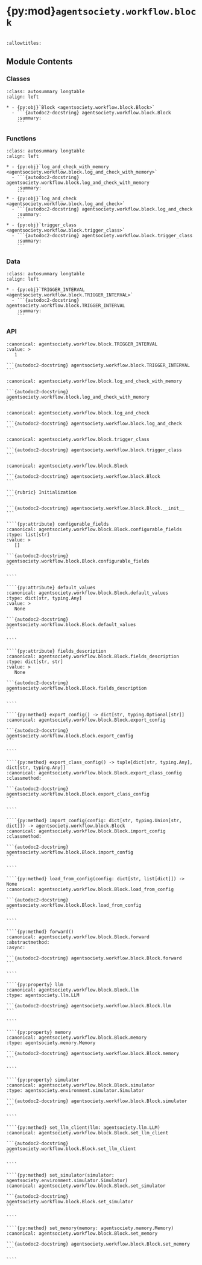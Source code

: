 # {py:mod}`agentsociety.workflow.block`

```{py:module} agentsociety.workflow.block
```

```{autodoc2-docstring} agentsociety.workflow.block
:allowtitles:
```

## Module Contents

### Classes

````{list-table}
:class: autosummary longtable
:align: left

* - {py:obj}`Block <agentsociety.workflow.block.Block>`
  - ```{autodoc2-docstring} agentsociety.workflow.block.Block
    :summary:
    ```
````

### Functions

````{list-table}
:class: autosummary longtable
:align: left

* - {py:obj}`log_and_check_with_memory <agentsociety.workflow.block.log_and_check_with_memory>`
  - ```{autodoc2-docstring} agentsociety.workflow.block.log_and_check_with_memory
    :summary:
    ```
* - {py:obj}`log_and_check <agentsociety.workflow.block.log_and_check>`
  - ```{autodoc2-docstring} agentsociety.workflow.block.log_and_check
    :summary:
    ```
* - {py:obj}`trigger_class <agentsociety.workflow.block.trigger_class>`
  - ```{autodoc2-docstring} agentsociety.workflow.block.trigger_class
    :summary:
    ```
````

### Data

````{list-table}
:class: autosummary longtable
:align: left

* - {py:obj}`TRIGGER_INTERVAL <agentsociety.workflow.block.TRIGGER_INTERVAL>`
  - ```{autodoc2-docstring} agentsociety.workflow.block.TRIGGER_INTERVAL
    :summary:
    ```
````

### API

````{py:data} TRIGGER_INTERVAL
:canonical: agentsociety.workflow.block.TRIGGER_INTERVAL
:value: >
   1

```{autodoc2-docstring} agentsociety.workflow.block.TRIGGER_INTERVAL
```

````

````{py:function} log_and_check_with_memory(condition: typing.Union[collections.abc.Callable[[agentsociety.memory.Memory], collections.abc.Coroutine[typing.Any, typing.Any, bool]], collections.abc.Callable[[], collections.abc.Coroutine[typing.Any, typing.Any, bool]], collections.abc.Callable[[agentsociety.memory.Memory], bool], collections.abc.Callable[[], bool]] = lambda: True, trigger_interval: float = TRIGGER_INTERVAL, record_function_calling: bool = False)
:canonical: agentsociety.workflow.block.log_and_check_with_memory

```{autodoc2-docstring} agentsociety.workflow.block.log_and_check_with_memory
```
````

````{py:function} log_and_check(condition: typing.Union[collections.abc.Callable[[], collections.abc.Coroutine[typing.Any, typing.Any, bool]], collections.abc.Callable[[], bool]] = lambda: True, trigger_interval: float = TRIGGER_INTERVAL, record_function_calling: bool = False)
:canonical: agentsociety.workflow.block.log_and_check

```{autodoc2-docstring} agentsociety.workflow.block.log_and_check
```
````

````{py:function} trigger_class()
:canonical: agentsociety.workflow.block.trigger_class

```{autodoc2-docstring} agentsociety.workflow.block.trigger_class
```
````

`````{py:class} Block(name: str, llm: typing.Optional[agentsociety.llm.LLM] = None, memory: typing.Optional[agentsociety.memory.Memory] = None, simulator: typing.Optional[agentsociety.environment.simulator.Simulator] = None, trigger: typing.Optional[agentsociety.workflow.trigger.EventTrigger] = None)
:canonical: agentsociety.workflow.block.Block

```{autodoc2-docstring} agentsociety.workflow.block.Block
```

```{rubric} Initialization
```

```{autodoc2-docstring} agentsociety.workflow.block.Block.__init__
```

````{py:attribute} configurable_fields
:canonical: agentsociety.workflow.block.Block.configurable_fields
:type: list[str]
:value: >
   []

```{autodoc2-docstring} agentsociety.workflow.block.Block.configurable_fields
```

````

````{py:attribute} default_values
:canonical: agentsociety.workflow.block.Block.default_values
:type: dict[str, typing.Any]
:value: >
   None

```{autodoc2-docstring} agentsociety.workflow.block.Block.default_values
```

````

````{py:attribute} fields_description
:canonical: agentsociety.workflow.block.Block.fields_description
:type: dict[str, str]
:value: >
   None

```{autodoc2-docstring} agentsociety.workflow.block.Block.fields_description
```

````

````{py:method} export_config() -> dict[str, typing.Optional[str]]
:canonical: agentsociety.workflow.block.Block.export_config

```{autodoc2-docstring} agentsociety.workflow.block.Block.export_config
```

````

````{py:method} export_class_config() -> tuple[dict[str, typing.Any], dict[str, typing.Any]]
:canonical: agentsociety.workflow.block.Block.export_class_config
:classmethod:

```{autodoc2-docstring} agentsociety.workflow.block.Block.export_class_config
```

````

````{py:method} import_config(config: dict[str, typing.Union[str, dict]]) -> agentsociety.workflow.block.Block
:canonical: agentsociety.workflow.block.Block.import_config
:classmethod:

```{autodoc2-docstring} agentsociety.workflow.block.Block.import_config
```

````

````{py:method} load_from_config(config: dict[str, list[dict]]) -> None
:canonical: agentsociety.workflow.block.Block.load_from_config

```{autodoc2-docstring} agentsociety.workflow.block.Block.load_from_config
```

````

````{py:method} forward()
:canonical: agentsociety.workflow.block.Block.forward
:abstractmethod:
:async:

```{autodoc2-docstring} agentsociety.workflow.block.Block.forward
```

````

````{py:property} llm
:canonical: agentsociety.workflow.block.Block.llm
:type: agentsociety.llm.LLM

```{autodoc2-docstring} agentsociety.workflow.block.Block.llm
```

````

````{py:property} memory
:canonical: agentsociety.workflow.block.Block.memory
:type: agentsociety.memory.Memory

```{autodoc2-docstring} agentsociety.workflow.block.Block.memory
```

````

````{py:property} simulator
:canonical: agentsociety.workflow.block.Block.simulator
:type: agentsociety.environment.simulator.Simulator

```{autodoc2-docstring} agentsociety.workflow.block.Block.simulator
```

````

````{py:method} set_llm_client(llm: agentsociety.llm.LLM)
:canonical: agentsociety.workflow.block.Block.set_llm_client

```{autodoc2-docstring} agentsociety.workflow.block.Block.set_llm_client
```

````

````{py:method} set_simulator(simulator: agentsociety.environment.simulator.Simulator)
:canonical: agentsociety.workflow.block.Block.set_simulator

```{autodoc2-docstring} agentsociety.workflow.block.Block.set_simulator
```

````

````{py:method} set_memory(memory: agentsociety.memory.Memory)
:canonical: agentsociety.workflow.block.Block.set_memory

```{autodoc2-docstring} agentsociety.workflow.block.Block.set_memory
```

````

`````
